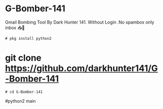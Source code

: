 # G-Bomber-141
Gmail Bombing Tool By Dark Hunter 141. Without Login .No spambox only inbox 📥💁
```
# pkg install python2
```
# git clone https://github.com/darkhunter141/G-Bomber-141
```
# cd G-Bomber-141
```
#python2 main
```
